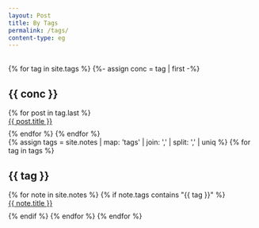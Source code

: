```yaml
---
layout: Post
title: By Tags
permalink: /tags/
content-type: eg
---
```



<br>
<div>
{% for tag in site.tags %}
  {%- assign conc = tag | first -%}
    <h2 id="{{ conc }}">{{ conc }}</h2>
    {% for post in tag.last %} 
      <li id="category-content" style="padding-bottom: 0.6em; list-style: none;"><a href="{{post.url}}">{{ post.title }}</a></li>
    {% endfor %}
{% endfor %}
</div>
<div>
{% assign tags =  site.notes | map: 'tags' | join: ','  | split: ',' | uniq %}
{% for tag in tags %}
  <h2 id="{{ tag }}">{{ tag }}</h2>
  {% for note in site.notes %}
    {% if note.tags contains "{{ tag }}" %}
      <li id="category-content" style="padding-bottom: 0.6em; list-style: none;"><a href="{{note.url}}">{{ note.title }}</a></li>
    {% endif %}
  {% endfor %}
{% endfor %}
</div>
<br/>
<br/>